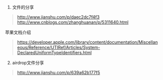 1. 文件的分享
> http://www.jianshu.com/p/daec2dc7f4f3
> http://www.cnblogs.com/zhanghuanan/p/5311640.html

苹果文档介绍
> https://developer.apple.com/library/content/documentation/Miscellaneous/Reference/UTIRef/Articles/System-DeclaredUniformTypeIdentifiers.html


2. airdrop文件分享
> http://www.jianshu.com/p/639a62b177f5